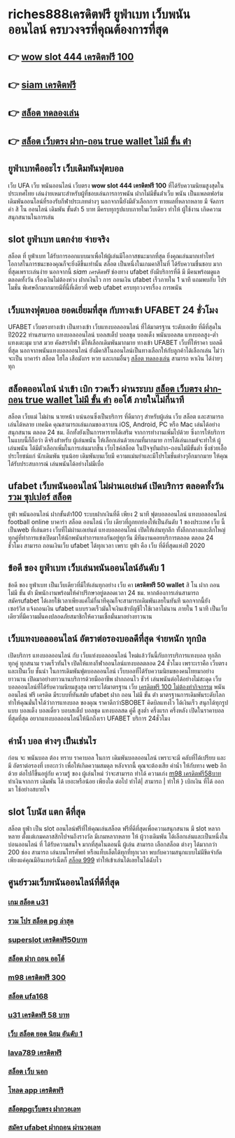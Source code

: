 # riches888เครดิตฟรี ยูฟ่าเบท เว็บพนันออนไลน์  ครบวงจรที่คุณต้องการที่สุด

## 👉 [wow slot 444 เครดิตฟรี 100](https://www.ufaeat.com/credit-free-50/)
## 👉 [siam เครดิตฟรี](https://www.ufaeat.com/register/)
## 👉 [สล็อต ทดลองเล่น](https://www.ufaeat.com/)
## 👉 [สล็อต เว็บตรง ฝาก-ถอน true wallet ไม่มี ขั้น ต่ํา](https://www.ufaeat.com/regis-ufabet-master-free/)

## ยูฟ่าเบทคืออะไร  เว็บเดิมพันฟุตบอล 

เว็บ UFA  เว็บ   พนันออนไลน์ เว็บตรง  **wow slot 444 เครดิตฟรี 100** ที่ได้รับความนิยมสูงสุดในประเทศไทย เล่นง่ายเหมาะสำหรับผู้ที่ชอบเล่นการการพนัน  ฝากไม่มีขั้นต่ําเว็บ พนัน  เป็นแพลตฟอร์มเดิมพันออนไลน์ที่รองรับกีฬาประเภทต่างๆ นอกจากนี้ยังมีตัวเลือกการ ทายผลที่หลากหลาย มี จัดการ  ค่า สิ โน ออนไลน์ เดิมพัน ขั้นต่ํา 5 บาท  มีครบทุกรูปแบบภายในเว็บเดียว ทำให้ ผู้ใช้งาน เกิดความสนุกสนานในการเล่น


##  slot  ยูฟ่าเบท แตกง่าย จ่ายจริง

สล็อต ที่ ยูฟ่าเบท   ได้รับการออกแบบมาเพื่อให้ผู้เล่นมีโอกาสชนะมากที่สุด ยิ่งคุณเล่นมากเท่าไหร่ โอกาสในการชนะของคุณก็จะยิ่งดีขึ้นเท่านั้น สล็อต เป็นหนึ่งในเกมคาสิโนที่ ได้รับความชื่นชอบ มากที่สุดเพราะเล่นง่าย  นอกจากนี้ *siam เครดิตฟรี* ช่องทาง ufabet  ยังมีบริการที่ดี มี มีคนพร้อมดูแล ตลอดทั้งวัน   เรื่องเงินไม่ต้องห่วง ฝากเงินไว   การ ถอนเงิน ufabet เร็วภายใน 1 นาที แถมพบกับ โปรโมชั่น  พิเศษอีกมากมายมีที่นี้ที่เดียวที่ web  ufabet   ครบทุกวงจรเรื่อง การพนัน 


##  เว็บแทงฟุตบอล  ยอดเยี่ยมที่สุด  กับทางเข้า UFABET 24 ชั่วโมง

 UFABET เว็บตรงทางเข้า เป็นทางเข้า เว็บแทงบอลออนไลน์  ที่ได้มาตรฐาน ระดับเอเชีย ที่ดีที่สุดในปี2022 ท่านสามารถ แทงบอลออนไลน์ บอลสเต็ป บอลชุด บอลเต็ง พนันบอลสด แทงบอลสูง-ต่ำ แทงเตะมุม บาส มวย คัดสรรกีฬา มีให้เลือกเดิมพันมากมาย ทางเข้า UFABET เว็บที่ให้ราคา บอลดีที่สุด นอกจากพนันแทงบอลออนไลน์ ยังมีคาสิโนออนไลน์เป็นทางเลือกให้กับลูกค้าได้เลือกเล่น ไม่ว่าจะเป็น บาคาร่า สล็อต ไฮโล เสือมังกร หวย และเกมอื่นๆ [สล็อต ทดลองเล่น](https://www.ufaeat.com/regis-ufabet-master-free/) สามารถ หาเงิน ได้ง่ายๆทุก

##  สล็อตออนไลน์  นำเข้า   เบิก  รวดเร็ว ผ่านระบบ [สล็อต เว็บตรง ฝาก-ถอน true wallet ไม่มี ขั้น ต่ํา](https://www.ufaeat.com/regis-ufabet-master-free/) ออโต้  ภายในไม่กี่นาที 

สล็อต เว็บแม่ ไม่ผ่าน นายหน้า แน่นอนซึ่งเป็นบริการ ที่ดีมากๆ  สำหรับผู้เล่น เว็บ สล็อต  และสามารถเล่นได้หลาย เทคนิค  คุณสามารถเล่นเกมของเราบน iOS, Android, PC หรือ Mac เล่นได้อย่างสนุกสนาน ตลอด 24 ชม. อีกทั้งยังเป็นการหารายได้เสริม จากการทำงานเพิ่มไปด้วย ซึ่งการให้บริการ ในแบบนี้ก็ถือว่า ดีจริงสำหรับ ผู้เล่นพนัน ให้เลือกเล่นด้วยเกมที่มากมาย การได้เล่นเกมส์จะทำให้  ผู้เล่นพนัน  ได้มีตัวเลือกเพิ่มในการเล่นมากขึ้น  เว็บไซค์สล็อต ในปัจจุบันฝาก-ถอนไม่มีขั้นต่ำ ซึ่งช่วยเอื้อประโยชน์แก่  นักเดิมพัน ทุนน้อย เดิมพันบนเว็บมี ความแม่นยำและมีโปรโมชั่นต่างๆอีกมากมาย ให้คุณได้รับประสบการณ์  เล่นพนันได้อย่างไม่มีเบื่อ

##  ufabet  เว็บพนันออนไลน์ ไม่ผ่านเอเย่นต์  เปิดบริการ ตลอดทั้งวัน [รวม ซุปเปอร์ สล็อต](https://www.ufaeat.com/credit-free-50/) 

 ยูฟ่า  พนันออนไลน์ ฝากขั้นต่ํา100   ระบบฝากเงินที่ดี  เพียง 2 นาที ฟุตบอลออนไลน์ แทงบอลออนไลน์ football online บาคาร่า สล็อต ออนไลน์  เว็บ เดียวที่ถูกยกย่องให้เป็นอันดับ 1 ของประเทศ  เว็บ นี้เป็นweb ที่เล่นตรง เว็บที่ไม่ผ่านเอเย่นต์   แทงบอลออนไลน์ เปิดให้เล่นทุกลีก ทั้งลีกกลางและลีกใหญ่ ทุกคู่ที่ทำการแข่งเปิดมาให้นักพนันทำการแทงกันอยู่ทุกวัน มีทีมงานคอยบริการตลอด ตลอด 24 ชั่วโมง   สามารถ  ถอนเงินเว็บ ufabet  ได้ทุกเวลา เพราะ  ยูฟ่า คือ เว็บ ที่ดีที่สุดแห่งปี 2020 


## ข้อดี ของ ยูฟ่าเบท  เว็บเล่นพนันออนไลน์อันดับ 1 

ข้อดี ของ ยูฟ่าเบท เป็นเว็บเดียวที่มีให้เล่นทุกอย่าง  เว็บ คา **เครดิตฟรี 50 wallet** สิ โน ฝาก ถอน ไม่มี ขั้น ต่ํา  มีพนักงานพร้อมให้คำปรึกษาอยู่ตลอดเวลา 24 ชม. หากต้องการเล่นสามารถ สมัครufabet  ได้เลยใช้เวลาเพียงแค่ไม่กี่นาทีคุณก็จะสามารถเดิมพันเลยในทันที นอกจากนี้ยัง เซอร์วิส   แจ้งถอนเงิน ufabet  แบบรวดเร็วมันใจเงินเข้าบัญชีไวใช้เวลาไม่นาน ภายใน 1 นาที เป็นเว็บเดียวที่มีความมั่นคงปลอดภัยสมาชิกให้ความเชื่อมั่นมาอย่างยาวนาน


## เว็บแทงบอลออนไลน์  อัตราต่อรองบอลดีที่สุด จ่ายหนัก ทุกบิล

เปิดบริการ แทงบอลออนไลน์ กับ เว็บแท่งบอลออนไลน์
ใหม่แล้ววันนี้กับการบริการแทงบอล ทุกลีก ทุกคู่ ทุกสนาม รวดเร็วทันใจ เปิดให้แทงกีฬาออนไลน์แทงบอลตลอด 24 ชั่วโมง เพราะเราคือ เว็บตรงและเป็นเว็บ ชั้นนำ ในการเดิมพันฟุตบอลออนไลน์ เว็บบอลที่ได้รับความนิยมของคนไทยมาอย่างยาวนาน เปิดมาอย่างยาวนานบริการด้วยมืออาชีพ ฝากถอนไว ชัวร์ เล่นพนันต่อได้อย่างไม่สะดุด เว็บ บอลออนไลน์ที่ได้รับความนิยมสูงสุด เพราะได้มาตรฐาน เว็บ [เครดิตฟรี 100 ไม่ต้องทำกิจกรรม](https://www.ufaeat.com/) พนัน ออนไลน์ ฟรี เครดิต มีระบบที่ทันสมัย ufabet ฝาก ถอน ไม่มี ขั้น ต่ํา มาตรฐานการเดิมพันระดับโลก ทำให้คุณมั่นใจได้ว่าการแทงบอล ของคุณ ราคาดีกว่าSBOBET  คิดบิลแทงไว ได้เงินเร็ว  สนุกได้ทุกรูปแบบ บอลเต็ง บอลเดี่ยว บอบสเต็ป บอลชุด แทงบอลสด คู่คี่ สูงต่ำ ครึ่งแรก ครึ่งหลัง เปิดในราคาบอลที่สุดที่สุด อยากแทงบอลออนไลน์ให้นึกถึงเรา UFABET บริการ 24ชั่วโมง 


##  ค่าน้ำ  บอล ต่างๆ  เป็นเช่นไร

ก่อน จะ พนันบอล ต้อง  ทราบ ราคาบอล  ในการ เดิมพันบอลออนไลน์ เพราะจะมี คลับที่ได้เปรียบ และมี อัตราต่อรองที่ เยอะกว่า เพื่อให้เกิดความสมดุล   หลังจากนี้  คุณจะต้องเสีย ค่าน้ำ  ให้กับทาง  web  อีกด้วย ต่อไปก็ขึ้นอยู่กับ ความรู้ ของ ผู้เล่นใหม่  ว่าจะสามารถ ทำได้ ความเก่ง [m98 เครดิตฟรี58บาท](https://www.ufaeat.com/ufabet-master-login/) ทำเงินจากการ  เดิมพัน ได้ เยอะหรือน้อย เพียงใด  ต่อไป  ทำได้| สามารถ | ทำให้ }  เบิกเงิน  ที่ได้  ออกมา  ใช้อย่างสบายใจ

##  slot โบนัส แตก ดีที่สุด

สล็อต  ยูฟ่า  เป็น slot ออนไลน์ฟรีที่ให้คุณเล่นสล็อต ฟรีที่ดีที่สุดเพื่อความสนุกสนาน มี slot  หลากหลาย ตั้งแต่เกมคลาสสิกไปจนถึงรางวัล  มีเกมหลากหลาย ให้ ผู้วางเดิมพัน ได้เลือกเล่นและเป็นหนึ่งใน  บ่อนออนไลน์ ที่  ได้รับความสนใจ มากที่สุดในตอนนี้  ผู้เล่น สามารถ เลือกสล็อต ต่างๆ ได้มากกว่า 200 ช่อง สามารถ เล่นบนโทรศัพท์ หรือแท็บเล็ตได้ทุกที่ทุกเวลา พบกับความสนุกแบบไม่มีขีดจำกัด เพียงแค่คุณมีอินเทอร์เน็ตก็ [สล็อต 999](https://www.ufaeat.com/ufabet-master-login/)  ทำให้เข้าเล่นได้เลยในได้ฉับไว 


## ศูนย์รวมเว็บพนันออนไลน์ที่ดีที่สุด

### [เกม สล็อต u31](https://atom.io/themes/UFAEAT%20ทางเข้า%20UFABET%20สมาชิกใหม่%20สล็อต%20008%20สล็อต%20สมัครฟรี%20ฟรีเครดิต%20100%)
### [รวม โปร สล็อต pg ล่าสุด](https://atom.io/themes/UFAEAT%20ทางเข้า%20UFABET%20โหลด%20แอ%20พ%20รับ%20เครดิตฟรี%2049%20008%20สล็อต%20สมัครฟรี%20ฟรีเครดิต%20100%)
### [superslot เครดิตฟรี50บาท](https://atom.io/themes/UFAEAT%20ทางเข้า%20UFABET%20pigspin%20เครดิตฟรี%20100%20008%20สล็อต%20สมัครฟรี%20ฟรีเครดิต%20100%)
### [สล็อต ฝาก ถอน ออโต้](https://atom.io/themes/UFAEAT%20ทางเข้า%20UFABET%20123bet%20เครดิตฟรี%20008%20สล็อต%20สมัครฟรี%20ฟรีเครดิต%20100%)
### [m98 เครดิตฟรี 300](https://atom.io/themes/UFAEAT%20ทางเข้า%20UFABET%20สมัคร%20ufabet%20ออนไลน์%20008%20สล็อต%20สมัครฟรี%20ฟรีเครดิต%20100%)
### [สล็อต ufa168](https://atom.io/themes/UFAEAT%20ทางเข้า%20UFABET%20จีคลับ%20สล็อต%20มือถือ%20ฟรี%20008%20สล็อต%20สมัครฟรี%20ฟรีเครดิต%20100%)
### [u31 เครดิตฟรี 58 บาท](https://atom.io/themes/UFAEAT%20ทางเข้า%20UFABET%20สล็อต%20เว็บตรงไม่ผ่านเอเย่นต์%20pg%20008%20สล็อต%20สมัครฟรี%20ฟรีเครดิต%20100%)
### [เว็บ สล็อต ยอด นิยม อันดับ 1](https://atom.io/themes/UFAEAT%20ทางเข้า%20UFABET%20guccibet%20เครดิตฟรี%20008%20สล็อต%20สมัครฟรี%20ฟรีเครดิต%20100%)
### [lava789 เครดิตฟรี](https://atom.io/themes/UFAEAT%20ทางเข้า%20UFABET%20เว็บ%20สล็อต%20pg%20ไม่ผ่าน%20เอ%20เย่%20น%20008%20สล็อต%20สมัครฟรี%20ฟรีเครดิต%20100%)
### [สล็อต เว็บ นอก](https://atom.io/themes/UFAEAT%20ทางเข้า%20UFABET%20askmebet%20เครดิตฟรี%20100%20บาท%20008%20สล็อต%20สมัครฟรี%20ฟรีเครดิต%20100%)
### [โหลด app เครดิตฟรี](https://atom.io/themes/UFAEAT%20ทางเข้า%20UFABET%20สล็อต918kiss%20008%20สล็อต%20สมัครฟรี%20ฟรีเครดิต%20100%)
### [สล็อตpgเว็บตรง ฝากวอเลท](https://atom.io/themes/UFAEAT%20ทางเข้า%20UFABET%20สล็อตxoเว็บตรง%20008%20สล็อต%20สมัครฟรี%20ฟรีเครดิต%20100%)
### [สมัคร ufabet ฝากถอน ผ่านวอเลท](https://atom.io/themes/UFAEAT%20ทางเข้า%20UFABET%20spgสล็อต%20008%20สล็อต%20สมัครฟรี%20ฟรีเครดิต%20100%)